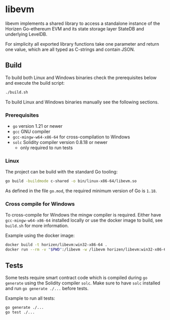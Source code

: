 # libevm

libevm implements a shared library to access a standalone instance of the Horizen Go-ethereum EVM and its state storage layer StateDB and underlying LevelDB.

For simplicity all exported library functions take one parameter and return one value, which are all typed as C-strings and contain JSON.

## Build

To build both Linux and Windows binaries check the prerequisites below and execute the build script:
```sh
./build.sh
```

To build Linux and Windows binaries manually see the following sections.

### Prerequisites

- `go` version 1.21 or newer
- `gcc` GNU compiler
- `gcc-mingw-w64-x86-64` for cross-compilation to Windows
- `solc` Solidity compiler version 0.8.18 or newer
  - only required to run tests

### Linux

The project can be build with the standard Go tooling:
```sh
go build -buildmode c-shared -o bin/linux-x86-64/libevm.so
```

As defined in the file `go.mod`, the required minimum version of Go is `1.18`.

### Cross compile for Windows

To cross-compile for Windows the mingw compiler is required. Either have `gcc-mingw-w64-x86-64` installed locally or use the docker image to build, see `build.sh` for more information.

Example using the docker image:
```sh
docker build -t horizen/libevm:win32-x86-64 .
docker run --rm -v "$PWD":/libevm -w /libevm horizen/libevm:win32-x86-64 /bin/sh -c "go build -buildmode c-shared -o bin/win32-x86-64/libevm.dll"
```

## Tests

Some tests require smart contract code which is compiled during `go generate` using the Solidity compiler `solc`. Make sure to have `solc` installed and run `go generate ./...` before tests.

Example to run all tests:
```sh
go generate ./...
go test ./...
```
